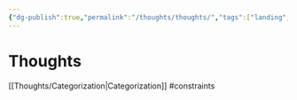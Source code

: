 ```yaml
---
{"dg-publish":true,"permalink":"/thoughts/thoughts/","tags":["landing","thoughts","wisdom-of-the-ancients"],"noteIcon":""}
---
```


# Thoughts

[[Thoughts/Categorization\|Categorization]]
#constraints 